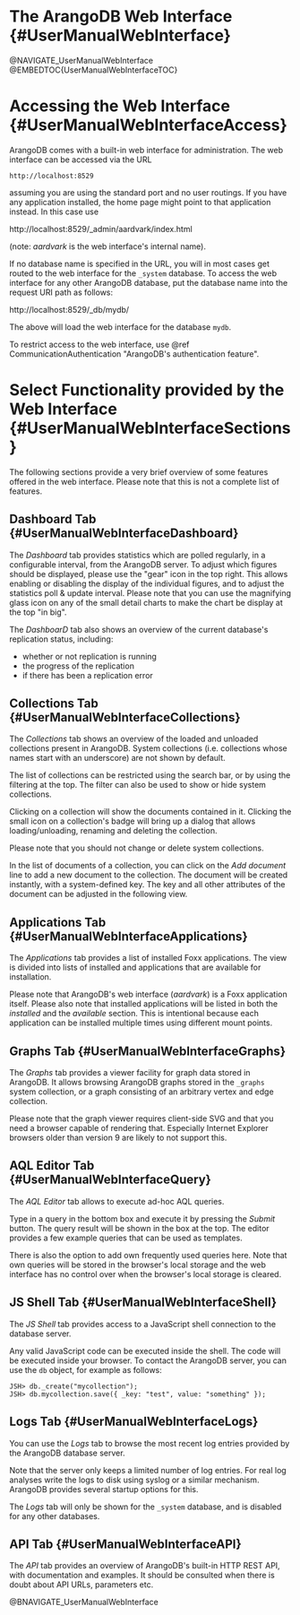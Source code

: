 The ArangoDB Web Interface {#UserManualWebInterface}
====================================================

@NAVIGATE_UserManualWebInterface
@EMBEDTOC{UserManualWebInterfaceTOC}

Accessing the Web Interface {#UserManualWebInterfaceAccess}
===========================================================

ArangoDB comes with a built-in web interface for administration. The web 
interface can be accessed via the URL

    http://localhost:8529

assuming you are using the standard port and no user routings. If you
have any application installed, the home page might point to that
application instead. In this case use

  http://localhost:8529/_admin/aardvark/index.html

(note: _aardvark_ is the web interface's internal name).

If no database name is specified in the URL, you will in most cases get
routed to the web interface for the `_system` database. To access the web 
interface for any other ArangoDB database, put the database name into the
request URI path as follows:
  
  http://localhost:8529/_db/mydb/

The above will load the web interface for the database `mydb`.

To restrict access to the web interface, use @ref CommunicationAuthentication
"ArangoDB's authentication feature".

Select Functionality provided by the Web Interface {#UserManualWebInterfaceSections}
====================================================================================

The following sections provide a very brief overview of some features offered
in the web interface. Please note that this is not a complete list of features.

Dashboard Tab {#UserManualWebInterfaceDashboard}
------------------------------------------------

The *Dashboard* tab provides statistics which are polled regularly, in a 
configurable interval, from the ArangoDB server. To adjust which figures should
be displayed, please use the "gear" icon in the top right. This allows enabling
or disabling the display of the individual figures, and to adjust the statistics
poll & update interval. 
Please note that you can use the magnifying glass icon on any of the small detail
charts to make the chart be display at the top "in big".

The *DashboarD* tab also shows an overview of the current database's replication
status, including:
- whether or not replication is running
- the progress of the replication
- if there has been a replication error

Collections Tab {#UserManualWebInterfaceCollections}
----------------------------------------------------

The *Collections* tab shows an overview of the loaded and unloaded
collections present in ArangoDB. System collections (i.e. collections
whose names start with an underscore) are not shown by default.

The list of collections can be restricted using the search bar, or by
using the filtering at the top. The filter can also be used to show or
hide system collections.

Clicking on a collection will show the documents contained in it. 
Clicking the small icon on a collection's badge will bring up a dialog
that allows loading/unloading, renaming and deleting the collection.

Please note that you should not change or delete system collections.

In the list of documents of a collection, you can click on the *Add document*
line to add a new document to the collection. The document will be created
instantly, with a system-defined key. The key and all other attributes of the
document can be adjusted in the following view.

Applications Tab {#UserManualWebInterfaceApplications}
------------------------------------------------------

The *Applications* tab provides a list of installed Foxx applications. The view
is divided into lists of installed and applications that are available for
installation.

Please note that ArangoDB's web interface (_aardvark_) is a Foxx application 
itself. Please also note that installed applications will be listed in both
the *installed* and the *available* section. This is intentional because each
application can be installed multiple times using different mount points.

Graphs Tab {#UserManualWebInterfaceGraphs}
------------------------------------------

The *Graphs* tab provides a viewer facility for graph data stored in ArangoDB. It
allows browsing ArangoDB graphs stored in the `_graphs` system collection, or a
graph consisting of an arbitrary vertex and edge collection. 

Please note that the graph viewer requires client-side SVG and that you need a
browser capable of rendering that. Especially Internet Explorer browsers older
than version 9 are likely to not support this. 

AQL Editor Tab {#UserManualWebInterfaceQuery}
---------------------------------------------

The *AQL Editor* tab allows to execute ad-hoc AQL queries.

Type in a query in the bottom box and execute it by pressing the *Submit* button.
The query result will be shown in the box at the top.
The editor provides a few example queries that can be used as templates.

There is also the option to add own frequently used queries here. Note that own 
queries will be stored in the browser's local storage and the web interface has
no control over when the browser's local storage is cleared.

JS Shell Tab {#UserManualWebInterfaceShell}
-------------------------------------------

The *JS Shell* tab provides access to a JavaScript shell connection to the
database server.

Any valid JavaScript code can be executed inside the shell. The code will be
executed inside your browser. To contact the ArangoDB server, you can use the
`db` object, for example as follows:

    JSH> db._create("mycollection");
    JSH> db.mycollection.save({ _key: "test", value: "something" });


Logs Tab {#UserManualWebInterfaceLogs}
--------------------------------------

You can use the *Logs* tab to browse the most recent log entries provided by the
ArangoDB database server.

Note that the server only keeps a limited number of log entries. For
real log analyses write the logs to disk using syslog or a similar
mechanism. ArangoDB provides several startup options for this.

The *Logs* tab will only be shown for the `_system` database, and is disabled for
any other databases.

API Tab {#UserManualWebInterfaceAPI}
------------------------------------

The *API* tab provides an overview of ArangoDB's built-in HTTP REST API, with
documentation and examples. It should be consulted when there is doubt about API
URLs, parameters etc.

@BNAVIGATE_UserManualWebInterface
